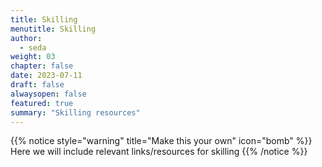 ```yaml
---
title: Skilling
menutitle: Skilling
author: 
  - seda
weight: 03
chapter: false
date: 2023-07-11
draft: false
alwaysopen: false
featured: true
summary: "Skilling resources"
---
```

{{% notice style="warning" title="Make this your own" icon="bomb" %}}
Here we will include relevant links/resources for skilling
{{% /notice %}}